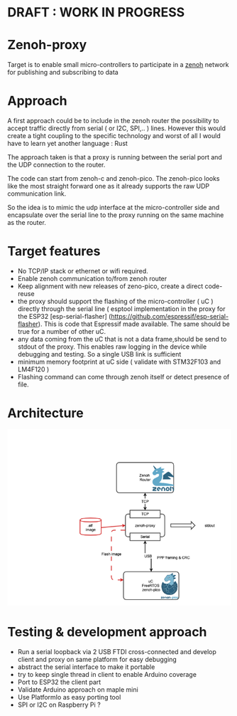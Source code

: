 # DRAFT : WORK IN PROGRESS
# Zenoh-proxy
Target is to enable small micro-controllers to participate in a [zenoh](http://zenoh.io) network for publishing and subscribing to data
# Approach
A first approach could be to include in the zenoh router the possibility to accept traffic directly from serial ( or I2C, SPI,.. ) lines. 
However this would create a tight coupling to the specific technology and worst of all I would have to learn yet another language : Rust

The approach taken is that a proxy is running between the serial port and the UDP connection to the router.

The code can start from zenoh-c and zenoh-pico. The zenoh-pico looks like the most straight forward one as it already supports the raw UDP communication link.

So the idea is to mimic the udp interface at the micro-controller side and encapsulate over the serial line to the proxy running on the same machine as the router. 

# Target features 
- No TCP/IP stack or ethernet or wifi required.
- Enable zenoh communication to/from zenoh router
- Keep alignment with new releases of zeno-pico, create a direct code-reuse
- the proxy should support the flashing of the micro-controller ( uC ) directly through the serial line ( esptool implementation in the proxy for the ESP32 [esp-serial-flasher] (https://github.com/espressif/esp-serial-flasher). This is code that Espressif made available. The same should be true for a number of other uC.
- any data coming from the uC that is not a data frame,should be send to stdout of the proxy. This enables raw logging in the device while debugging and testing. So a single USB link is sufficient
- minimum memory footprint at uC side ( validate with STM32F103 and LM4F120 )
- Flashing command can come through zenoh itself or detect presence of file. 
# Architecture
<img src="docs/architecture.png">

# Testing & development approach 
- Run a serial loopback via 2 USB FTDI cross-connected and develop client and proxy on same platform for easy debugging
- abstract the serial interface to make it portable 
- try to keep single thread in client to enable Arduino coverage
- Port to ESP32 the client part
- Validate Arduino approach on maple mini 
- Use PlatformIo as easy porting tool
- SPI or I2C on Raspberry Pi ? 